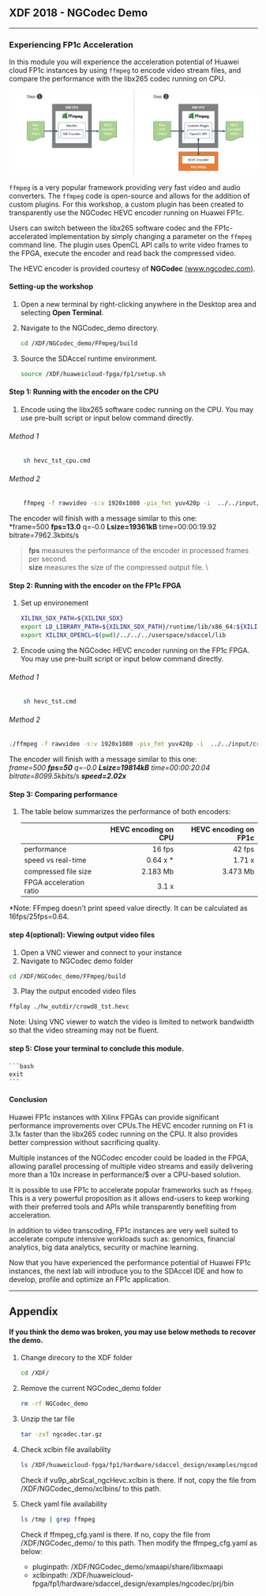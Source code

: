 
  <tr>
    <th width="100%" colspan="5"><h2>XDF 2018 - NGCodec Demo</h2></th>
  </tr>

---------------------------------------

### Experiencing FP1c Acceleration

In this module you will experience the acceleration potential of Huawei cloud FP1c instances by using ```ffmpeg``` to encode video stream files, and compare the performance with the libx265 codec running on CPU.

![](images/ffmpeg_lab.png)

```ffmpeg``` is a very popular framework providing very fast video and audio converters. The ```ffmpeg``` code is open-source and allows for the addition of custom plugins. For this workshop, a custom plugin has been created to transparently use the NGCodec HEVC encoder running on Huawei FP1c.  

Users can switch between the libx265 software codec and the FP1c-accelerated implementation by simply changing a parameter on the ```ffmpeg``` command line. The plugin uses OpenCL API calls to write video frames to the FPGA, execute the encoder and read back the compressed video.

The HEVC encoder is provided courtesy of **NGCodec** [(www.ngcodec.com)](www.ngcodec.com).

#### Setting-up the workshop

1. Open a new terminal by right-clicking anywhere in the Desktop area and selecting **Open Terminal**.
1. Navigate to the NGCodec_demo directory.
    ```bash
    cd /XDF/NGCodec_demo/FFmpeg/build
    ```

1. Source the SDAccel runtime environment.
    ```bash
    source /XDF/huaweicloud-fpga/fp1/setup.sh
    ```

#### Step 1: Running with the encoder on the CPU

1. Encode using the libx265 software codec running on the CPU. You may use pre-built script or input below command directly.

###### Method 1
```bash
    sh hevc_tst_cpu.cmd
```
###### Method 2
```bash
    ffmpeg -f rawvideo -s:v 1920x1080 -pix_fmt yuv420p -i  ../../input/crowd8_420_1920x1080_50.yuv -c:v libx265 -an -frames 1000 -preset medium -g 30 -q 40 -f hevc -y ./hw_outdir/crowd8_cpu_tst.hevc
```
The encoder will finish with a message similar to this one: \
*frame=500 **fps=13.0** q=-0.0 **Lsize=19361kB** time=00:00:19.92 bitrate=7962.3kbits/s  
> **fps** measures the performance of the encoder in processed frames per second. \
**size** measures the size of the compressed output file. \



#### Step 2: Running with the encoder on the FP1c FPGA

1. Set up environement
   ```bash
   XILINX_SDX_PATH=${XILINX_SDX}
   export LD_LIBRARY_PATH=${XILINX_SDX_PATH}/runtime/lib/x86_64:${XILINX_SDX_PATH}/lib/lnx64.o/Default:${XILINX_SDX_PATH}/lib/lnx64.o:$(pwd)/../../xmaapi/lib
   export XILINX_OPENCL=$(pwd)/../../../userspace/sdaccel/lib
   ```

1. Encode using the NGCodec HEVC encoder running on the FP1c FPGA. You may use pre-built script or input below command directly.

###### Method 1
```bash
    sh hevc_tst.cmd
```

###### Method 2
```bash
./ffmpeg -f rawvideo -s:v 1920x1080 -pix_fmt yuv420p -i  ../../input/crowd8_420_1920x1080_50.yuv -c:v NGC265 -an -frames 1000 -psnr -g 30 -global_quality 40 -f hevc -y ./hw_outdir/crowd8_tst.hevc
```
The encoder will finish with a message similar to this one: \
*frame=500 **fps=50** q=-0.0 **Lsize=19814kB** time=00:00:20.04 bitrate=8099.5kbits/s **speed=2.02x***



#### Step 3: Comparing performance

1. The table below summarizes the performance of both encoders:

    |                           | HEVC encoding on CPU | HEVC encoding on FP1c  |
    | :------------------------ |-------------:| -------:|
    | performance               | 16 fps        | 42 fps  |
    | speed vs real-time        | 0.64 x *      | 1.71 x  |
    | compressed file size      | 2.183 Mb      | 3.473 Mb |
    | FPGA acceleration ratio   | 3.1 x                    |

*Note: FFmpeg doesn't print speed value directly. It can be calculated as 16fps/25fps=0.64.

#### step 4(optional): Viewing output video files

1. Open a VNC viewer and connect to your instance
2. Navigate to NGCodec demo folder
```bash
cd /XDF/NGCodec_demo/FFmpeg/build
```
3. Play the output encoded video files
```bash
ffplay ./hw_outdir/crowd8_tst.hevc
```

Note: Using VNC viewer to watch the video is limited to network bandwidth so that the video streaming may not be fluent.

#### step 5: Close your terminal to conclude this module.
    ```bash
    exit
    ```

#### Conclusion

Huawei FP1c instances with Xilinx FPGAs can provide significant performance improvements over CPUs.The HEVC encoder running on F1 is 3.1x faster than the libx265 codec running on the CPU. It also provides better compression without sacrificing quality.

Multiple instances of the NGCodec encoder could be loaded in the FPGA, allowing parallel processing of multiple video streams and easily delivering more than a 10x increase in performance/$ over a CPU-based solution.

It is possible to use FP1c to accelerate popular frameworks such as ```ffmpeg```. This is a very powerful proposition as it allows end-users to keep working with their preferred tools and APIs while transparently benefiting from acceleration.

In addition to video transcoding, FP1c instances are very well suited to accelerate compute intensive workloads such as: genomics, financial analytics, big data analytics, security or machine learning.

Now that you have experienced the performance potential of Huawei FP1c instances, the next lab will introduce you to the SDAccel IDE and how to develop, profile and optimize an FP1c application.

--------------------------------------

## Appendix

#### If you think the demo was broken, you may use below methods to recover the demo.

1. Change direcory to the XDF folder
   ```bash
   cd /XDF/
   ```

2. Remove the current NGCodec_demo folder
   ```bash
   rm -rf NGCodec_demo
   ```

3. Unzip the tar file
   ```bash
   tar -zxf ngcodec.tar.gz
   ```

4. Check xclbin file availability
   ```bash
   ls /XDF/huaweicloud-fpga/fp1/hardware/sdaccel_design/examples/ngcodec/prj/bin
   ```

   Check if vu9p_abrScal_ngcHevc.xclbin is there. If not, copy the file from /XDF/NGCodec_demo/xclbins/ to this path.

5. Check yaml file availability
   ```bash
   ls /tmp | grep ffmpeg
   ```

   Check if ffmpeg_cfg.yaml is there. If no, copy the file from /XDF/NGCodec_demo/ to this path. Then modify the ffmpeg_cfg.yaml as below:

   - pluginpath: /XDF/NGCodec_demo/xmaapi/share/libxmaapi
   - xclbinpath: /XDF/huaweicloud-fpga/fp1/hardware/sdaccel_design/examples/ngcodec/prj/bin
